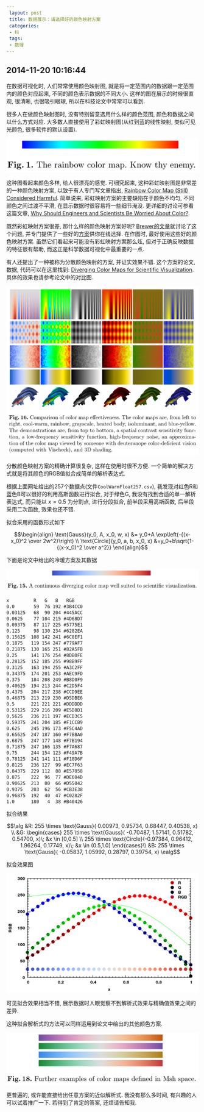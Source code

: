 ```yaml
---
 layout: post
 title: 数据展示：请选择好的颜色映射方案
 categories:
 - 科
 tags:
 - 数理
---
```


## 2014-11-20 10:16:44

在数据可视化时, 人们常常使用颜色映射图, 就是将一定范围内的数据跟一定范围内的颜色对应起来,
不同的颜色表示数据的不同大小. 这样的图在展示的时候很直观, 很清晰, 也很吸引眼球, 所以在科技论文中常常可以看到.

很多人在做颜色映射图时, 没有特别留意选用什么样的颜色范围, 颜色和数据之间以什么方式对应.
大多数人直接使用了彩虹映射图(从红到蓝的线性映射, 类似可见光颜色, 很多软件的默认设置). 

![](/pic/ColorMap_Fig_01.png)

这种图看起来颜色多样, 给人很漂亮的感觉. 可细究起来, 这种彩虹映射图是非常差的一种颜色映射方案, 
以致于有人专门写文章指出,  [Rainbow Color Map (Still) Considered Harmful](http://ieeexplore.ieee.org/xpls/abs_all.jsp?arnumber=4118486&tag=1). 
简单说来, 彩虹映射方案的主要缺陷在于颜色不均匀, 不同颜色之间过渡不平滑, 在显示数据时很容易将一些细节淹没.
更详细的讨论可参看这篇文章, [Why Should Engineers and Scientists Be Worried About Color?](http://www.research.ibm.com/people/l/lloydt/color/color.HTM).

既然彩虹映射方案很差, 那什么样的颜色映射方案好呢? [Brewer的文章](https://canvas.uw.edu/courses/952982/files/28347113/download?)就讨论了这个问题, 
并专门提供了一些好的[方案](http://colorbrewer2.org/)供你在线选择. 
在作图时, 最好使用这些好的颜色映射方案. 虽然它们看起来可能没有彩虹映射方案那么炫, 但对于正确反映数据的特征很有帮助, 而这正是科学数据可视化中最重要的一点.

有人还提出了一种被称为分散颜色映射的方案, 并证实效果不错. 
这个方案的论文, 数据, 代码可以在这里找到: [Diverging Color Maps for Scientific Visualization](http://www.sandia.gov/~kmorel/documents/ColorMaps/). 
具体的效果也请参考论文中的对比图.

![](/pic/ColorMap_Fig_16.png)

分散颜色映射方案的精确计算很复杂, 这样在使用时很不方便. 一个简单的解决方式就是将其颜色的RGB值拟合成简单的解析表达式.

根据上面网址给出的257个数据点(文件`CoolWarmFloat257.csv`), 我发现对红色R和蓝色B可以很好的利用高斯函数进行拟合, 
对于绿色G, 我没有找到合适的单一解析表达式, 而只能以 $x=0.5$ 为分割点, 进行分段拟合, 前半段采用高斯函数, 后半段采用二次函数, 效果也还不错.

拟合采用的函数形式如下

$$\begin{align}
\text{Gauss}(y_0, A, x_0, w, x)  &= y_0+A \exp\left(-{(x-x_0)^2 \over 2w^2}\right) \\
\text{Circle}(y_0, a, b, x_0, x) &=y_0+b\sqrt{1-{(x-x_0)^2 \over a^2}}
\end{align}$$

下面是论文中给出的冷暖方案及其数据

![](/pic/ColorMap_Fig_15.png)

	x         R   G   B   RGB
	0.0       59  76 192 #3B4CC0
	0.03125   68  90 204 #445ACC
	0.0625    77 104 215 #4D68D7
	0.09375   87 117 225 #5775E1
	0.125     98 130 234 #6282EA
	0.15625  108 142 241 #6C8EF1
	0.1875   119 154 247 #779AF7
	0.21875  130 165 251 #82A5FB
	0.25     141 176 254 #8DB0FE
	0.28125  152 185 255 #98B9FF
	0.3125   163 194 255 #A3C2FF
	0.34375  174 201 253 #AEC9FD
	0.375    184 208 249 #B8D0F9
	0.40625  194 213 244 #C2D5F4
	0.4375   204 217 238 #CCD9EE
	0.46875  213 219 230 #D5DBE6
	0.5      221 221 221 #DDDDDD
	0.53125  229 216 209 #E5D8D1
	0.5625   236 211 197 #ECD3C5
	0.59375  241 204 185 #F1CCB9
	0.625    245 196 173 #F5C4AD
	0.65625  247 187 160 #F7BBA0
	0.6875   247 177 148 #F7B194
	0.71875  247 166 135 #F7A687
	0.75     244 154 123 #F49A7B
	0.78125  241 141 111 #F18D6F
	0.8125   236 127  99 #EC7F63
	0.84375  229 112  88 #E57058
	0.875    222  96  77 #DE604D
	0.90625  213  80  66 #D55042
	0.9375   203  62  56 #CB3E38
	0.96875  192  40  47 #C0282F
	1.0      180   4  38 #B40426

拟合结果

$$\alg
&R: 255 \times \text{Gauss}(  0.00973, 0.95734, 0.68447, 0.40538, x) \\
&G: \begin{cases}
   255 \times \text{Gauss}( -0.70487, 1.57141, 0.51782, 0.54700, x)\; &x \in [0,0.5] \\
   255 \times \text{Circle}(-0.97384, 0.96412, 1.96264, 0.17749, x)\; &x \in (0.5,1.0]
\end{cases}\\
&B: 255 \times \text{Gauss}( -0.05837, 1.05992, 0.28797, 0.39754, x)
\ealg$$

拟合效果图

![](/pic/ColorMap.png)

可见拟合效果相当不错, 展示数据时人眼觉察不到解析式效果与精确值效果之间的差异.

这种拟合解析式的方法可以同样运用到论文中给出的其他颜色方案. 

![](/pic/ColorMap_Fig_18.png)


更普遍的, 或许能直接给出任意方案的近似解析式.
我没有那么多时间, 有兴趣的人可以试着推广一下.
若得到了肯定的答案, 还烦请告知我.


